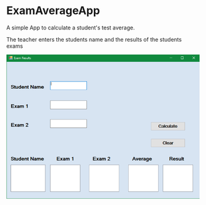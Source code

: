 # ExamAverageApp
A simple App to calculate a student's test average.

The teacher enters the students name and the results of the students exams

![](ExamAverageApp.jpg)
